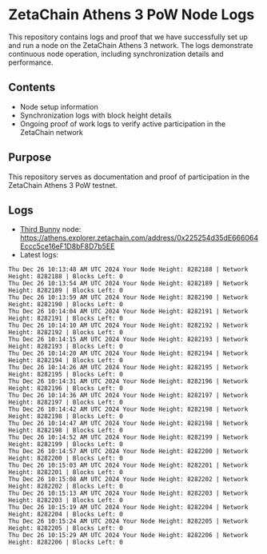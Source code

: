 # ZetaChain Athens 3 PoW Node Logs
This repository contains logs and proof that we have successfully set up and run a node on the ZetaChain Athens 3 network. The logs demonstrate continuous node operation, including synchronization details and performance.

## Contents
- Node setup information
- Synchronization logs with block height details
- Ongoing proof of work logs to verify active participation in the ZetaChain network

## Purpose
This repository serves as documentation and proof of participation in the ZetaChain Athens 3 PoW testnet.

## Logs

- [Third Bunny](https://thirdbunny.xyz/) node: https://athens.explorer.zetachain.com/address/0x225254d35dE666064Eccc5ce16eF1D8bF8D7b5EE
- Latest logs:
```
Thu Dec 26 10:13:48 AM UTC 2024 Your Node Height: 8282188 | Network Height: 8282188 | Blocks Left: 0
Thu Dec 26 10:13:54 AM UTC 2024 Your Node Height: 8282189 | Network Height: 8282189 | Blocks Left: 0
Thu Dec 26 10:13:59 AM UTC 2024 Your Node Height: 8282190 | Network Height: 8282190 | Blocks Left: 0
Thu Dec 26 10:14:04 AM UTC 2024 Your Node Height: 8282191 | Network Height: 8282191 | Blocks Left: 0
Thu Dec 26 10:14:10 AM UTC 2024 Your Node Height: 8282192 | Network Height: 8282192 | Blocks Left: 0
Thu Dec 26 10:14:15 AM UTC 2024 Your Node Height: 8282193 | Network Height: 8282193 | Blocks Left: 0
Thu Dec 26 10:14:20 AM UTC 2024 Your Node Height: 8282194 | Network Height: 8282194 | Blocks Left: 0
Thu Dec 26 10:14:26 AM UTC 2024 Your Node Height: 8282195 | Network Height: 8282195 | Blocks Left: 0
Thu Dec 26 10:14:31 AM UTC 2024 Your Node Height: 8282196 | Network Height: 8282196 | Blocks Left: 0
Thu Dec 26 10:14:36 AM UTC 2024 Your Node Height: 8282197 | Network Height: 8282197 | Blocks Left: 0
Thu Dec 26 10:14:42 AM UTC 2024 Your Node Height: 8282198 | Network Height: 8282198 | Blocks Left: 0
Thu Dec 26 10:14:47 AM UTC 2024 Your Node Height: 8282198 | Network Height: 8282198 | Blocks Left: 0
Thu Dec 26 10:14:52 AM UTC 2024 Your Node Height: 8282199 | Network Height: 8282199 | Blocks Left: 0
Thu Dec 26 10:14:57 AM UTC 2024 Your Node Height: 8282200 | Network Height: 8282200 | Blocks Left: 0
Thu Dec 26 10:15:03 AM UTC 2024 Your Node Height: 8282201 | Network Height: 8282201 | Blocks Left: 0
Thu Dec 26 10:15:08 AM UTC 2024 Your Node Height: 8282202 | Network Height: 8282202 | Blocks Left: 0
Thu Dec 26 10:15:13 AM UTC 2024 Your Node Height: 8282203 | Network Height: 8282203 | Blocks Left: 0
Thu Dec 26 10:15:19 AM UTC 2024 Your Node Height: 8282204 | Network Height: 8282204 | Blocks Left: 0
Thu Dec 26 10:15:24 AM UTC 2024 Your Node Height: 8282205 | Network Height: 8282205 | Blocks Left: 0
Thu Dec 26 10:15:29 AM UTC 2024 Your Node Height: 8282206 | Network Height: 8282206 | Blocks Left: 0
```
